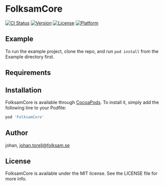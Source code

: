 # FolksamCore

[![CI Status](https://img.shields.io/travis/johan/FolksamCore.svg?style=flat)](https://travis-ci.org/johan/FolksamCore)
[![Version](https://img.shields.io/cocoapods/v/FolksamCore.svg?style=flat)](https://cocoapods.org/pods/FolksamCore)
[![License](https://img.shields.io/cocoapods/l/FolksamCore.svg?style=flat)](https://cocoapods.org/pods/FolksamCore)
[![Platform](https://img.shields.io/cocoapods/p/FolksamCore.svg?style=flat)](https://cocoapods.org/pods/FolksamCore)

## Example

To run the example project, clone the repo, and run `pod install` from the Example directory first.

## Requirements

## Installation

FolksamCore is available through [CocoaPods](https://cocoapods.org). To install
it, simply add the following line to your Podfile:

```ruby
pod 'FolksamCore'
```

## Author

johan, johan.torell@folksam.se

## License

FolksamCore is available under the MIT license. See the LICENSE file for more info.
